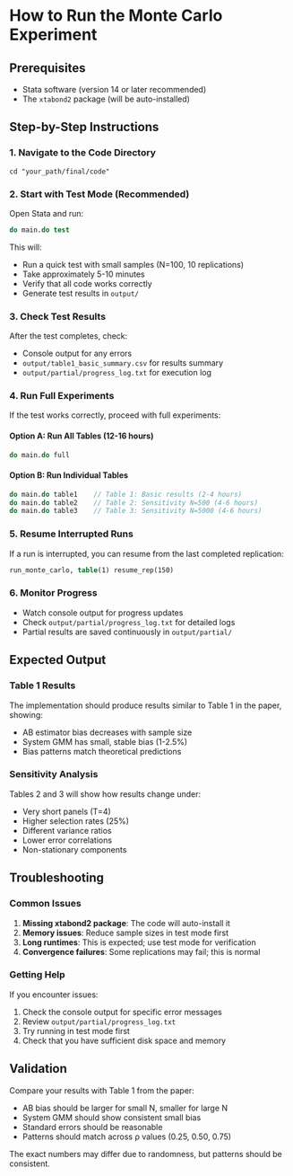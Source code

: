 # How to Run the Monte Carlo Experiment

## Prerequisites
- Stata software (version 14 or later recommended)
- The `xtabond2` package (will be auto-installed)

## Step-by-Step Instructions

### 1. Navigate to the Code Directory
```
cd "your_path/final/code"
```

### 2. Start with Test Mode (Recommended)
Open Stata and run:
```stata
do main.do test
```

This will:
- Run a quick test with small samples (N=100, 10 replications)
- Take approximately 5-10 minutes
- Verify that all code works correctly
- Generate test results in `output/`

### 3. Check Test Results
After the test completes, check:
- Console output for any errors
- `output/table1_basic_summary.csv` for results summary
- `output/partial/progress_log.txt` for execution log

### 4. Run Full Experiments
If the test works correctly, proceed with full experiments:

#### Option A: Run All Tables (12-16 hours)
```stata
do main.do full
```

#### Option B: Run Individual Tables
```stata
do main.do table1    // Table 1: Basic results (2-4 hours)
do main.do table2    // Table 2: Sensitivity N=500 (4-6 hours)  
do main.do table3    // Table 3: Sensitivity N=5000 (4-6 hours)
```

### 5. Resume Interrupted Runs
If a run is interrupted, you can resume from the last completed replication:
```stata
run_monte_carlo, table(1) resume_rep(150)
```

### 6. Monitor Progress
- Watch console output for progress updates
- Check `output/partial/progress_log.txt` for detailed logs
- Partial results are saved continuously in `output/partial/`

## Expected Output

### Table 1 Results
The implementation should produce results similar to Table 1 in the paper, showing:
- AB estimator bias decreases with sample size
- System GMM has small, stable bias (1-2.5%)
- Bias patterns match theoretical predictions

### Sensitivity Analysis
Tables 2 and 3 will show how results change under:
- Very short panels (T=4)
- Higher selection rates (25%)
- Different variance ratios
- Lower error correlations
- Non-stationary components

## Troubleshooting

### Common Issues

1. **Missing xtabond2 package**: The code will auto-install it
2. **Memory issues**: Reduce sample sizes in test mode first
3. **Long runtimes**: This is expected; use test mode for verification
4. **Convergence failures**: Some replications may fail; this is normal

### Getting Help

If you encounter issues:
1. Check the console output for specific error messages
2. Review `output/partial/progress_log.txt`
3. Try running in test mode first
4. Check that you have sufficient disk space and memory

## Validation

Compare your results with Table 1 from the paper:
- AB bias should be larger for small N, smaller for large N
- System GMM should show consistent small bias
- Standard errors should be reasonable
- Patterns should match across ρ values (0.25, 0.50, 0.75)

The exact numbers may differ due to randomness, but patterns should be consistent.
